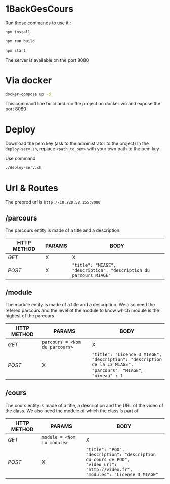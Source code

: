 # 1BackGesCours

Run those commands to use it :

```sh
npm install

npm run build

npm start
```

The server is available on the port 8080

# Via docker
```sh
docker-compose up -d 
```

This command line build and run the project on docker vm and expose the port 8080

# Deploy

Download the pem key (ask to the administrator to the project)
In the `deploy-serv.sh`, replace `<path_to_pem>` with your own path to the pem key

Use command
```sh
./deploy-serv.sh
```

# Url & Routes

The preprod url is `http://18.220.58.155:8080` 

## /parcours  
  
The parcours entity is made of a title and a description.
  
| **HTTP METHOD** | **PARAMS** | **BODY** | 
|------------|----------| -----| 
| *GET* | X | X    
| *POST* | X | `"title": "MIAGE",`<br>`"description": "description du parcours MIAGE"`

## /module

The module entity is made of a title and a description. We also need the refered parcours and the level of the module to know which module is the highest of the parcours

| **HTTP METHOD** | **PARAMS** | **BODY** | 
|------------|----------| -----| 
| *GET* | `parcours = <Nom du parcours>` | X    
| *POST* | X | `"title": "Licence 3 MIAGE",`<br>`"description": "description de la L3 MIAGE",`<br>`"parcours": "MIAGE"`,<br>`"niveau" : 1`

## /cours

The cours entity is made of a title, a description and the URL of the video of the class. We also need the module of which the class is part of.

| **HTTP METHOD** | **PARAMS** | **BODY** | 
|------------|----------| -----| 
| *GET* | `module = <Nom du module>` | X    
| *POST* | X | `"title": "POO",`<br>`"description": "description du cours de POO",`<br>`"video_url": "http://video.fr",`<br>`"modules": "Licence 3 MIAGE"`
